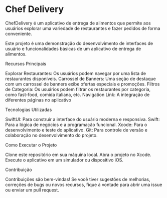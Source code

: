 # Chef Delivery

ChefDelivery é um aplicativo de entrega de alimentos que permite aos usuários explorar uma variedade de restaurantes e fazer pedidos de forma conveniente.

Este projeto é uma demonstração do desenvolvimento de interfaces de usuário e funcionalidades básicas de um aplicativo de entrega de alimentos.

Recursos Principais

Explorar Restaurantes: Os usuários podem navegar por uma lista de restaurantes disponíveis.
Carrossel de Banners: Uma seção de destaque com um carrossel de banners exibe ofertas especiais e promoções.
Filtros de Categoria: Os usuários podem filtrar os restaurantes por categoria, como fast-food, comida italiana, etc.
Navigation Link: A integração de diferentes páginas no aplicativo

Tecnologias Utilizadas

SwiftUI: Para construir a interface do usuário moderna e responsiva.
Swift: Para a lógica de negócios e a programação funcional.
Xcode: Para o desenvolvimento e teste do aplicativo.
Git: Para controle de versão e colaboração no desenvolvimento do projeto.

Como Executar o Projeto

Clone este repositório em sua máquina local.
Abra o projeto no Xcode.
Execute o aplicativo em um simulador ou dispositivo iOS.

Contribuição

Contribuições são bem-vindas! Se você tiver sugestões de melhorias, correções de bugs ou novos recursos, fique à vontade para abrir uma issue ou enviar um pull request.
